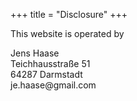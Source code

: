 +++
title = "Disclosure"
+++

This website is operated by

Jens Haase\
Teichhausstraße 51\
64287 Darmstadt\
je.haase<span style="display:none">spam</span><span>@<span>gmail.com